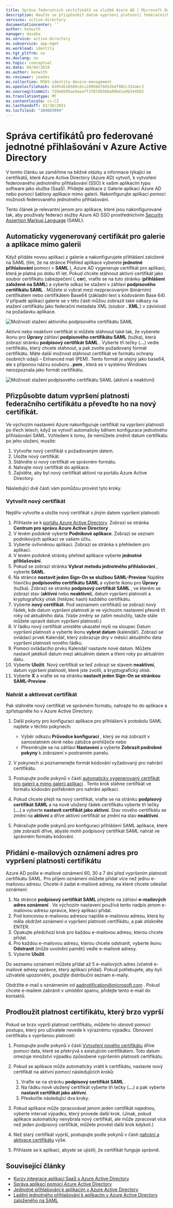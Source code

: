 ```yaml
---
title: Správa federačních certifikátů ve službě Azure AD | Microsoft Docs
description: Naučte se přizpůsobit datum vypršení platnosti federačních certifikátů a postup obnovení certifikátů, jejichž platnost brzy vyprší.
services: active-directory
documentationcenter: ''
author: kenwith
manager: daveba
ms.service: active-directory
ms.subservice: app-mgmt
ms.workload: identity
ms.tgt_pltfrm: na
ms.devlang: na
ms.topic: conceptual
ms.date: 04/04/2019
ms.author: kenwith
ms.reviewer: jeedes
ms.collection: M365-identity-device-management
ms.openlocfilehash: 63054b18589cdcc2d950d70452b4f982c324a6c3
ms.sourcegitcommit: f28ebb95ae9aaaff3f87d8388a09b41e0b3445b5
ms.translationtype: MT
ms.contentlocale: cs-CZ
ms.lasthandoff: 03/30/2021
ms.locfileid: "104603994"
---
```

# <a name="manage-certificates-for-federated-single-sign-on-in-azure-active-directory"></a>Správa certifikátů pro federované jednotné přihlašování v Azure Active Directory

V tomto článku se zaměříme na běžné otázky a informace týkající se certifikátů, které Azure Active Directory (Azure AD) vytvoří, k vytvoření federovaného jednotného přihlašování (SSO) k vašim aplikacím typu software jako služba (SaaS). Přidejte aplikace z Galerie aplikací Azure AD nebo pomocí šablony aplikace mimo galerii. Nakonfigurujte aplikaci pomocí možnosti federovaného jednotného přihlašování.

Tento článek je relevantní jenom pro aplikace, které jsou nakonfigurované tak, aby používaly federaci služby Azure AD SSO prostřednictvím [Security Assertion Markup Language](https://wikipedia.org/wiki/Security_Assertion_Markup_Language) (SAML).

## <a name="auto-generated-certificate-for-gallery-and-non-gallery-applications"></a>Automaticky vygenerovaný certifikát pro galerie a aplikace mimo galerii

Když přidáte novou aplikaci z galerie a nakonfigurujete přihlášení založené na SAML (tím, že na stránce Přehled aplikace vyberete **jednotné přihlašování** pomocí  >  **SAML** ), Azure AD vygeneruje certifikát pro aplikaci, která je platná po dobu tří let. Pokud chcete stáhnout aktivní certifikát jako soubor certifikátu zabezpečení (**. cer**), vraťte se na tuto stránku (**přihlášení založené na SAML**) a vyberte odkaz ke stažení v záhlaví **podpisového certifikátu SAML** . Můžete si vybrat mezi nezpracovaným (binárním) certifikátem nebo certifikátem Base64 (základní text s kódováním Base 64). V případě aplikací galerie se v této části můžou zobrazit také odkazy na stažení certifikátu jako federační metadata XML (soubor **. XML** ) v závislosti na požadavku aplikace.

![Možnosti stažení aktivního podpisového certifikátu SAML](./media/manage-certificates-for-federated-single-sign-on/active-certificate-download-options.png)

Aktivní nebo neaktivní certifikát si můžete stáhnout také tak, že vyberete ikonu pro **Úpravy** záhlaví **podpisového certifikátu SAML** (tužka), která zobrazí stránku **podpisový certifikát SAML** . Vyberte tři tečky (**...**) vedle certifikátu, který chcete stáhnout, a pak zvolte požadovaný formát certifikátu. Máte další možnost stáhnout certifikát ve formátu ochrany osobních údajů – Enhanced mail (PEM). Tento formát je stejný jako base64, ale s příponou názvu souboru **. pem** , která se v systému Windows nerozpoznala jako formát certifikátu.

![Možnosti stažení podpisového certifikátu SAML (aktivní a neaktivní)](./media/manage-certificates-for-federated-single-sign-on/all-certificate-download-options.png)

## <a name="customize-the-expiration-date-for-your-federation-certificate-and-roll-it-over-to-a-new-certificate"></a>Přizpůsobte datum vypršení platnosti federačního certifikátu a převeďte ho na nový certifikát.

Ve výchozím nastavení Azure nakonfiguruje certifikát na vypršení platnosti po třech letech, když se vytvoří automaticky během konfigurace jednotného přihlašování SAML. Vzhledem k tomu, že nemůžete změnit datum certifikátu po jeho uložení, musíte:

1. Vytvořte nový certifikát s požadovaným datem.
1. Uložte nový certifikát.
1. Stáhněte si nový certifikát ve správném formátu.
1. Nahrajte nový certifikát do aplikace.
1. Zajistěte, aby byl nový certifikát aktivní na portálu Azure Active Directory.

Následující dvě části vám pomůžou provést tyto kroky.

### <a name="create-a-new-certificate"></a>Vytvořit nový certifikát

Nejdřív vytvořte a uložte nový certifikát s jiným datem vypršení platnosti:

1. Přihlaste se k [portálu Azure Active Directory](https://aad.portal.azure.com/). Zobrazí se stránka **Centrum pro správu Azure Active Directory** .
1. V levém podokně vyberte **Podnikové aplikace**. Zobrazí se seznam podnikových aplikací ve vašem účtu.
1. Vyberte ovlivněnou aplikaci. Zobrazí se stránka s přehledem pro aplikaci.
1. V levém podokně stránky přehled aplikace vyberte **jednotné přihlašování**.
1. Pokud se zobrazí stránka **Vybrat metodu jednotného přihlašování** , vyberte **SAML**.
1. Na stránce **nastavit jeden Sign-On se službou SAML-Preview** Najděte hlavičku **podpisového certifikátu SAML** a vyberte ikonu pro **Úpravy** (tužka). Zobrazí se stránka **podpisový certifikát SAML** , ve kterém se zobrazí stav (**aktivní** nebo **neaktivní**), datum vypršení platnosti a kryptografický otisk (řetězec hash) každého certifikátu.
1. Vyberte **nový certifikát**. Pod seznamem certifikátů se zobrazí nový řádek, kde datum vypršení platnosti je ve výchozím nastavení přesně tři roky od aktuálního data. (Vaše změny se zatím neuložily, takže stále můžete upravit datum vypršení platnosti.)
1. V řádku nový certifikát umístěte ukazatel myši na sloupec Datum vypršení platnosti a vyberte ikonu **vybrat datum** (kalendář). Zobrazí se ovládací prvek Kalendář, který zobrazuje dny v měsíci aktuálního data vypršení platnosti nového řádku.
1. Pomocí ovládacího prvku Kalendář nastavte nové datum. Můžete nastavit jakékoli datum mezi aktuálním datem a třemi roky po aktuálním datu.
1. Vyberte **Uložit**. Nový certifikát se teď zobrazí se stavem **neaktivní**, datum vypršení platnosti, které jste zvolili, a kryptografický otisk.
1. Vyberte **X** a vraťte se na stránku **nastavit jeden Sign-On se stránkou SAML-Preview** .

### <a name="upload-and-activate-a-certificate"></a>Nahrát a aktivovat certifikát

Pak stáhněte nový certifikát ve správném formátu, nahrajte ho do aplikace a zpřístupněte ho v Azure Active Directory:

1. Další pokyny pro konfiguraci aplikace pro přihlášení k protokolu SAML najdete v těchto pokynech:

   - Výběr odkazu **Průvodce konfigurací** , který se má zobrazit v samostatném okně nebo záložce prohlížeče nebo
   - Přesměrujte se na záhlaví **Nastavení** a vyberte **Zobrazit podrobné pokyny** k zobrazení v postranním panelu.

1. V pokynech si poznamenejte formát kódování vyžadovaný pro nahrání certifikátu.
1. Postupujte podle pokynů v části [automaticky vygenerovaný certifikát pro galerii a mimo galerii aplikací](#auto-generated-certificate-for-gallery-and-non-gallery-applications) . Tento krok stáhne certifikát ve formátu kódování potřebném pro nahrání aplikací.
1. Pokud chcete přejít na nový certifikát, vraťte se na stránku **podpisový certifikát SAML** a na nově uložený řádek certifikátu vyberte tři tečky (**...**) a vyberte **nastavit certifikát jako aktivní**. Stav nového certifikátu se změní na **aktivní** a dříve aktivní certifikát se změní na stav **neaktivní**.
1. Pokračujte podle pokynů pro konfiguraci přihlášení SAML aplikace, které jste zobrazili dříve, abyste mohli podpisový certifikát SAML nahrát ve správném formátu kódování.

## <a name="add-email-notification-addresses-for-certificate-expiration"></a>Přidání e-mailových oznámení adres pro vypršení platnosti certifikátu

Azure AD pošle e-mailové oznámení 60, 30 a 7 dní před vypršením platnosti certifikátu SAML. Pro příjem oznámení můžete přidat více než jednu e-mailovou adresu. Chcete-li zadat e-mailové adresy, na které chcete odesílat oznámení:

1. Na stránce **podpisový certifikát SAML** přejdete na záhlaví **e-mailových adres oznámení** . Ve výchozím nastavení používá tento nadpis jenom e-mailovou adresu správce, který aplikaci přidal.
1. Pod koncovou e-mailovou adresou napište e-mailovou adresu, která by měla obdržet oznámení o vypršení platnosti certifikátu, a pak stiskněte ENTER.
1. Opakujte předchozí krok pro každou e-mailovou adresu, kterou chcete přidat.
1. Pro každou e-mailovou adresu, kterou chcete odstranit, vyberte ikonu **Odstranit** (může uvolnění paměti) vedle e-mailové adresy.
1. Vyberte **Uložit**.

Do seznamu oznámení můžete přidat až 5 e-mailových adres (včetně e-mailové adresy správce, který aplikaci přidal). Pokud potřebujete, aby byli uživatelé upozorněni, použijte distribuční seznam e-maily.

Obdržíte e-mail s oznámením od aadnotification@microsoft.com . Pokud chcete e-mailem zabránit v umístění spamu, přidejte tento e-mail do kontaktů.

## <a name="renew-a-certificate-that-will-soon-expire"></a>Prodloužit platnost certifikátu, který brzo vyprší

Pokud se brzo vyprší platnost certifikátu, můžete ho obnovit pomocí postupu, který pro uživatele nevede k výraznému výpadku. Obnovení certifikátu s vypršenou platností:

1. Postupujte podle pokynů v části [Vytvoření nového certifikátu](#create-a-new-certificate) dříve pomocí data, které se překrývá s existujícím certifikátem. Toto datum omezuje množství výpadku způsobené vypršením platnosti certifikátu.
1. Pokud se aplikace může automaticky vrátit k certifikátu, nastavte nový certifikát na aktivní pomocí následujících kroků:
   1. Vraťte se na stránku **podpisový certifikát SAML** .
   1. Na řádku nově uložený certifikát vyberte tři tečky (**...**) a pak vyberte **nastavit certifikát jako aktivní**.
   1. Přeskočte následující dva kroky.

1. Pokud aplikace může zpracovávat jenom jeden certifikát najednou, vyberte interval výpadku, který provede další krok. (Jinak, pokud aplikace automaticky nevybrala nový certifikát, ale může zpracovat více než jeden podpisový certifikát, můžete provést další krok kdykoli.)
1. Než starý certifikát vyprší, postupujte podle pokynů v části [nahrání a aktivace certifikátu](#upload-and-activate-a-certificate) výše.
1. Přihlaste se k aplikaci, abyste se ujistili, že certifikát funguje správně.

## <a name="related-articles"></a>Související články

- [Kurzy integrace aplikací SaaS s Azure Active Directory](../saas-apps/tutorial-list.md)
- [Správa aplikací pomocí Azure Active Directory](what-is-application-management.md)
- [Jednotné přihlašování k aplikacím v Azure Active Directory](what-is-single-sign-on.md)
- [Ladění jednotného přihlašování k aplikacím v Azure Active Directory založeného na SAML](./debug-saml-sso-issues.md)

